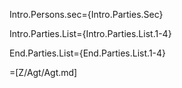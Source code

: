 Intro.Persons.sec={Intro.Parties.Sec}

Intro.Parties.List={Intro.Parties.List.1-4}

End.Parties.List={End.Parties.List.1-4}
 
=[Z/Agt/Agt.md]